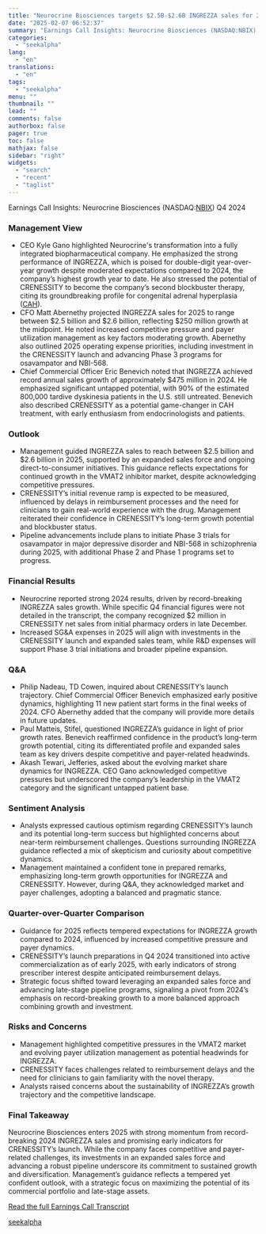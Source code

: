 ```yaml
---
title: "Neurocrine Biosciences targets $2.5B-$2.6B INGREZZA sales for 2025 amid expanded sales force"
date: "2025-02-07 06:52:37"
summary: "Earnings Call Insights: Neurocrine Biosciences (NASDAQ:NBIX) Q4 2024 Management View CEO Kyle Gano highlighted Neurocrine's transformation into a fully integrated biopharmaceutical company. He emphasized the strong performance of INGREZZA, which is poised for double-digit year-over-year growth despite moderated expectations compared to 2024, the company’s highest growth year to date. He..."
categories:
  - "seekalpha"
lang:
  - "en"
translations:
  - "en"
tags:
  - "seekalpha"
menu: ""
thumbnail: ""
lead: ""
comments: false
authorbox: false
pager: true
toc: false
mathjax: false
sidebar: "right"
widgets:
  - "search"
  - "recent"
  - "taglist"
---
```


Earnings Call Insights: Neurocrine Biosciences (NASDAQ:[NBIX](https://seekingalpha.com/symbol/NBIX "Neurocrine Biosciences, Inc.")) Q4 2024

### Management View

* CEO Kyle Gano highlighted Neurocrine's transformation into a fully integrated biopharmaceutical company. He emphasized the strong performance of INGREZZA, which is poised for double-digit year-over-year growth despite moderated expectations compared to 2024, the company’s highest growth year to date. He also stressed the potential of CRENESSITY to become the company’s second blockbuster therapy, citing its groundbreaking profile for congenital adrenal hyperplasia ([CAH](https://seekingalpha.com/symbol/CAH "Cardinal Health, Inc.")).
* CFO Matt Abernethy projected INGREZZA sales for 2025 to range between $2.5 billion and $2.6 billion, reflecting $250 million growth at the midpoint. He noted increased competitive pressure and payer utilization management as key factors moderating growth. Abernethy also outlined 2025 operating expense priorities, including investment in the CRENESSITY launch and advancing Phase 3 programs for osavampator and NBI-568.
* Chief Commercial Officer Eric Benevich noted that INGREZZA achieved record annual sales growth of approximately $475 million in 2024. He emphasized significant untapped potential, with 90% of the estimated 800,000 tardive dyskinesia patients in the U.S. still untreated. Benevich also described CRENESSITY as a potential game-changer in CAH treatment, with early enthusiasm from endocrinologists and patients.

### Outlook

* Management guided INGREZZA sales to reach between $2.5 billion and $2.6 billion in 2025, supported by an expanded sales force and ongoing direct-to-consumer initiatives. This guidance reflects expectations for continued growth in the VMAT2 inhibitor market, despite acknowledging competitive pressures.
* CRENESSITY’s initial revenue ramp is expected to be measured, influenced by delays in reimbursement processes and the need for clinicians to gain real-world experience with the drug. Management reiterated their confidence in CRENESSITY’s long-term growth potential and blockbuster status.
* Pipeline advancements include plans to initiate Phase 3 trials for osavampator in major depressive disorder and NBI-568 in schizophrenia during 2025, with additional Phase 2 and Phase 1 programs set to progress.

### Financial Results

* Neurocrine reported strong 2024 results, driven by record-breaking INGREZZA sales growth. While specific Q4 financial figures were not detailed in the transcript, the company recognized $2 million in CRENESSITY net sales from initial pharmacy orders in late December.
* Increased SG&A expenses in 2025 will align with investments in the CRENESSITY launch and expanded sales team, while R&D expenses will support Phase 3 trial initiations and broader pipeline expansion.

### Q&A

* Philip Nadeau, TD Cowen, inquired about CRENESSITY’s launch trajectory. Chief Commercial Officer Benevich emphasized early positive dynamics, highlighting 11 new patient start forms in the final weeks of 2024. CFO Abernethy added that the company will provide more details in future updates.
* Paul Matteis, Stifel, questioned INGREZZA’s guidance in light of prior growth rates. Benevich reaffirmed confidence in the product’s long-term growth potential, citing its differentiated profile and expanded sales team as key drivers despite competitive and payer-related headwinds.
* Akash Tewari, Jefferies, asked about the evolving market share dynamics for INGREZZA. CEO Gano acknowledged competitive pressures but underscored the company’s leadership in the VMAT2 category and the significant untapped patient base.

### Sentiment Analysis

* Analysts expressed cautious optimism regarding CRENESSITY’s launch and its potential long-term success but highlighted concerns about near-term reimbursement challenges. Questions surrounding INGREZZA guidance reflected a mix of skepticism and curiosity about competitive dynamics.
* Management maintained a confident tone in prepared remarks, emphasizing long-term growth opportunities for INGREZZA and CRENESSITY. However, during Q&A, they acknowledged market and payer challenges, adopting a balanced and pragmatic stance.

### Quarter-over-Quarter Comparison

* Guidance for 2025 reflects tempered expectations for INGREZZA growth compared to 2024, influenced by increased competitive pressure and payer dynamics.
* CRENESSITY’s launch preparations in Q4 2024 transitioned into active commercialization as of early 2025, with early indicators of strong prescriber interest despite anticipated reimbursement delays.
* Strategic focus shifted toward leveraging an expanded sales force and advancing late-stage pipeline programs, signaling a pivot from 2024’s emphasis on record-breaking growth to a more balanced approach combining growth and investment.

### Risks and Concerns

* Management highlighted competitive pressures in the VMAT2 market and evolving payer utilization management as potential headwinds for INGREZZA.
* CRENESSITY faces challenges related to reimbursement delays and the need for clinicians to gain familiarity with the novel therapy.
* Analysts raised concerns about the sustainability of INGREZZA’s growth trajectory and the competitive landscape.

### Final Takeaway

Neurocrine Biosciences enters 2025 with strong momentum from record-breaking 2024 INGREZZA sales and promising early indicators for CRENESSITY’s launch. While the company faces competitive and payer-related challenges, its investments in an expanded sales force and advancing a robust pipeline underscore its commitment to sustained growth and diversification. Management’s guidance reflects a tempered yet confident outlook, with a strategic focus on maximizing the potential of its commercial portfolio and late-stage assets.

[Read the full Earnings Call Transcript](https://seekingalpha.com/symbol/NBIX/earnings/transcripts)

[seekalpha](https://seekingalpha.com/news/4404960-neurocrine-biosciences-targets-2_5b-2_6b-ingrezza-sales-for-2025-amid-expanded-sales-force)
